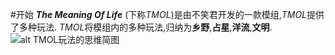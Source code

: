 #开始
***The Meaning Of Life*** (下称*TMOL*)是由不笑君开发的一款模组,*TMOL*提供了多种玩法.
*TMOL*将模组内的多种玩法,归纳为**乡野**,**占星**,**洋流**,**文明**.
![alt TMOL玩法的思维简图](https://s2.ax1x.com/2020/02/05/1sqU5F.png )
